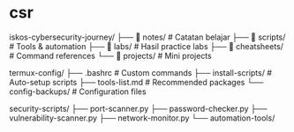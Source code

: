 # csr

iskos-cybersecurity-journey/
├── 📁 notes/           # Catatan belajar
├── 📁 scripts/         # Tools & automation
├── 📁 labs/           # Hasil practice labs
├── 📁 cheatsheets/    # Command references
└── 📁 projects/       # Mini projects


termux-config/
├── .bashrc           # Custom commands
├── install-scripts/  # Auto-setup scripts
├── tools-list.md     # Recommended packages
└── config-backups/   # Configuration files



security-scripts/
├── port-scanner.py
├── password-checker.py
├── vulnerability-scanner.py
├── network-monitor.py
└── automation-tools/

